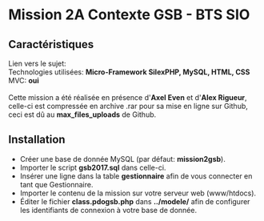 # Mission 2A Contexte GSB - BTS SIO

## Caractéristiques

Lien vers le sujet:<br>
Technologies utilisées: **Micro-Framework SilexPHP, MySQL, HTML, CSS**<br>
MVC: **oui**
<br><br>
Cette mission a été réalisée en présence d'**Axel Even** et d'**Alex Rigueur**, celle-ci est compressée en archive .rar pour sa mise en ligne sur Github, ceci est dû au **max_files_uploads** de Github.

## Installation

* Créer une base de donnée MySQL (par défaut: **mission2gsb**).
* Importer le script **gsb2017.sql** dans celle-ci.
* Insérer une ligne dans la table **gestionnaire** afin de vous connecter en tant que Gestionnaire.
* Importer le contenu de la mission sur votre serveur web (www/htdocs).
* Éditer le fichier **class.pdogsb.php** dans **../modele/** afin de configurer les identifiants de connexion à votre base de donnée.
